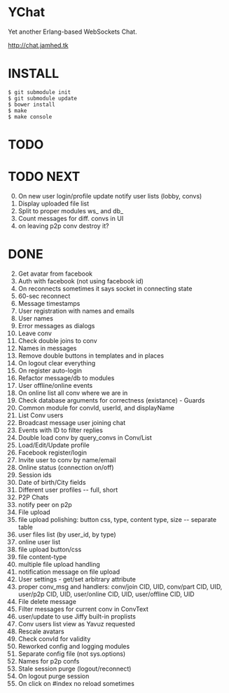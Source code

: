 YChat
=====

Yet another Erlang-based WebSockets Chat.

http://chat.jamhed.tk

INSTALL
=======

```
$ git submodule init
$ git submodule update
$ bower install
$ make
$ make console
```

TODO
====


TODO NEXT
=========
0. On new user login/profile update notify user lists (lobby, convs)
1. Display uploaded file list
2. Split to proper modules ws_ and db_
6. Count messages for diff. convs in UI
12. on leaving p2p conv destroy it?

DONE
====
2. Get avatar from facebook
3. Auth with facebook (not using facebook id)
5. On reconnects sometimes it says socket in connecting state
1. 60-sec reconnect
2. Message timestamps
3. User registration with names and emails
4. User names
5. Error messages as dialogs
6. Leave conv
7. Check double joins to conv
8. Names in messages
9. Remove double buttons in templates and in places
10. On logout clear everything
11. On register auto-login
12. Refactor message/db to modules
13. User offline/online events
14. On online list all conv where we are in
15. Check database arguments for correctness (existance) - Guards
16. Common module for convId, userId, and displayName
17. List Conv users
18. Broadcast message user joining chat
19. Events with ID to filter replies
20. Double load conv by query_convs in Conv/List
21. Load/Edit/Update profile
22. Facebook register/login
23. Invite user to conv by name/email
24. Online status (connection on/off)
25. Session ids
26. Date of birth/City fields
27. Different user profiles -- full, short
28. P2P Chats
29. notify peer on p2p
30. File upload
31. file upload polishing: button css, type, content type, size -- separate table
32. user files list (by user_id, by type)
33. online user list
34. file upload button/css
35. file content-type
36. multiple file upload handling
37. notification message on file upload
38. User settings - get/set arbitrary attribute
39. proper conv_msg and handlers: conv/join CID, UID, conv/part CID, UID, user/p2p CID, UID, user/online CID, UID, user/offline CID, UID
40. File delete message
41. Filter messages for current conv in ConvText
42. user/update to use Jiffy built-in proplists
43. Conv users list view as Yavuz requested
44. Rescale avatars
45. Check convId for validity
46. Reworked config and logging modules
47. Separate config file (not sys.options)
48. Names for p2p confs
49. Stale session purge (logout/reconnect)
50. On logout purge session
51. On click on #index no reload sometimes